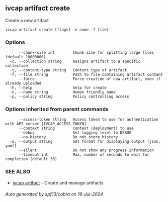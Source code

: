 ## ivcap artifact create

Create a new artifact

```
ivcap artifact create [flags] -n name -f file|-
```

### Options

```
      --chunk-size int        Chunk size for splitting large files (default 10000000)
  -c, --collection string     Assigns artifact to a specific collection
  -t, --content-type string   Content type of artifact
  -f, --file string           Path to file containing artifact content
      --force                 Force creation of new artifact, even if already uploaded
  -h, --help                  help for create
  -n, --name string           Human friendly name
  -p, --policy string         Policy controlling access
```

### Options inherited from parent commands

```
      --access-token string   Access token to use for authentication with API server [IVCAP_ACCESS_TOKEN]
      --context string        Context (deployment) to use
      --debug                 Set logging level to DEBUG
      --no-history            Do not store history
  -o, --output string         Set format for displaying output [json, yaml]
      --silent                Do not show any progress information
      --timeout int           Max. number of seconds to wait for completion (default 30)
```

### SEE ALSO

* [ivcap artifact](ivcap_artifact.md)	 - Create and manage artifacts

###### Auto generated by spf13/cobra on 16-Jul-2024
